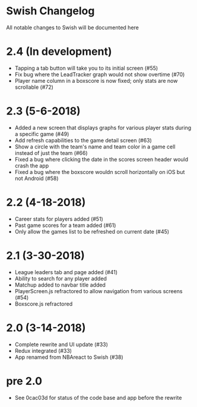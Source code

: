 # Swish Changelog

All notable changes to Swish will be documented here

# 2.4 (In development)
- Tapping a tab button will take you to its initial screen (#55)
- Fix bug where the LeadTracker graph would not show overtime (#70)
- Player name column in a boxscore is now fixed; only stats are now scrollable (#72)

# 2.3 (5-6-2018)

- Added a new screen that displays graphs for various player stats during a specific game (#49)
- Add refresh capabilities to the game detail screen (#63)
- Show a circle with the team's name and team color in a game cell instead of just the team (#66)
- Fixed a bug where clicking the date in the scores screen header would crash the app
- Fixed a bug where the boxscore wouldn scroll horizontally on iOS but not Android (#58)

# 2.2 (4-18-2018)

- Career stats for players added (#51)
- Past game scores for a team added (#61)
- Only allow the games list to be refreshed on current date (#45)

# 2.1 (3-30-2018)

- League leaders tab and page added (#41)
- Ability to search for any player added
- Matchup added to navbar title added
- PlayerScreen.js refractored to allow navigation from various screens (#54)
- Boxscore.js refractored

# 2.0 (3-14-2018)

- Complete rewrite and UI update (#33)
- Redux integrated (#33)
- App renamed from NBAreact to Swish (#38)

# pre 2.0

- See 0cac03d for status of the code base and app before the rewrite
